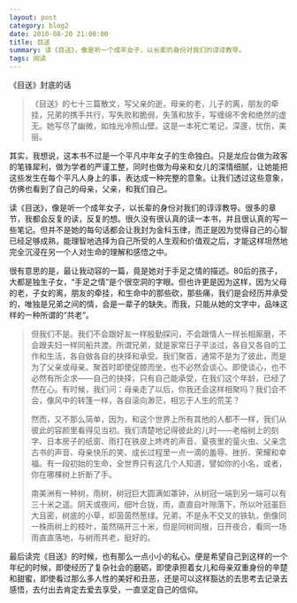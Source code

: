 ```yaml
---
layout: post
category: blog2
date: 2010-08-20 21:00:00
title: 目送
summary: 读《目送》，像是听一个成年女子，以长辈的身份对我们的谆谆教导。
tags: 阅读
---
```


<figcaption>
《目送》封底的话
</figcaption>

>《目送》的七十三篇散文，写父亲的逝，母亲的老，儿子的离，朋友的牵挂，兄弟的携手共行，写失败和脆弱，失落和放手，写缠绵不舍和绝然的虚无。她写尽了幽微，如烛光冷照山壁。这是一本死亡笔记，深邃，忧伤，美丽。

其实，我想说，这本书不过是一个平凡中年女子的生命独白。只是龙应台做为政客的笔锋犀利，做为学者的严谨工整，同时也做为母亲和女儿的深情细腻，让她能把这些发生在每个平凡人身上的事，表达成一种完整的意象。让我们透过这些意象，仿佛也看到了自己的母亲，父亲，和我们自己。

读《目送》，像是听一个成年女子，以长辈的身份对我们的谆谆教导。很多的章节，我都会反复的读，反复的想。很久没有很认真的读一本书，并且很认真的写一些笔记。但并不是她的每句话都会让我封为金科玉律，而正是因为觉得自己的心智已经足够成熟，能理智地选择为自己所受的人生观和价值观之后，才能这样坦然地完全沉浸在另一个人对生命的理解和感悟之中。

很有意思的是，最让我动容的一篇，竟是她对于手足之情的描述。80后的孩子，大都是独生子女，“手足之情”是个很空洞的字眼。但也许更是因为这样，因为父母的老，子女的离，朋友的牵挂，和生命中的那些砍，那些痛，我们是会经历并承受的，唯独是兄弟之间的情，会是一辈子的缺失。而我，只能从她的文字中，品味这样的一种所谓的“共老”。

>但我们不是。我们不会跟好友一样殷勤探问，不会跟情人一样长相厮磨，不会跟夫妇一样同船共渡。所谓兄弟，就是家常日子平淡过，各自又各自的工作和生活，各自做各自的抉择和承受。我们聚首，通常不是为了彼此，而是为了父亲或母亲。聚首时即使促膝而坐，也不必然会谈心。即使谈心，也不必然有所企求——自己的抉择，只有自己能承受，在我们这个年龄，已经了然在心。有时候，我们问：母亲走了以后，你我还会这样相聚吗？我们会不会，像风中的转篷一样，各自滚向渺茫，相忘于人生的荒芜？
>
>然而，又不那么简单，因为，和这个世界上所有其他的人都不一样，我们从彼此的容颜里看得见当初。我们清楚地记得彼此的儿时——老榕树上的刻字、日本房子的纸窗、雨打在铁皮上咚咚的声音、夏夜里的萤火虫、父亲念古书的声音、母亲快乐的笑、成长过程里一点一滴的羞辱、挫折、荣耀和幸福。有一段初始的生命，全世界只有这几个人知道，譬如你的小名，或者，你在哪棵树上折断了手。
>
>南美洲有一种树，雨树，树冠巨大圆满如罩钟，从树冠一端到另一端可以有三十米之遥。阴天或夜间，细叶合拢，雨，直直自叶隙落下，所以叶冠虽巨大且密，树底的小草，却茵茵然葱绿。兄弟，不是永不交叉的铁轨，倒像同一株雨树上的枝叶，虽然隔开三十米，但是同树同根，日开夜合，看同一场雨直直落地，与树雨共老，挺好的。

最后读完《目送》的时候，也有那么一点小小的私心。便是希望自己到这样的一个年纪的时候，即使经历了复杂社会的磨砺，即使承担着女儿和母亲双重身份的辛楚和甜蜜，即使看过那么多人性的美好和丑恶，还是可以这样豁达的去思考去记录去感悟，去付出去肯定去爱去享受，一直坚定自己的信仰。